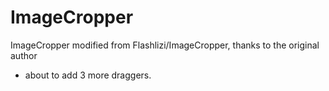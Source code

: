 ImageCropper
============

ImageCropper modified from Flashlizi/ImageCropper, thanks to the original author

* about to add 3 more draggers.
